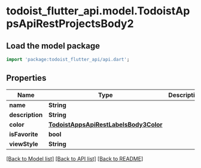 # todoist_flutter_api.model.TodoistAppsApiRestProjectsBody2

## Load the model package
```dart
import 'package:todoist_flutter_api/api.dart';
```

## Properties
Name | Type | Description | Notes
------------ | ------------- | ------------- | -------------
**name** | **String** |  | [optional] 
**description** | **String** |  | [optional] 
**color** | [**TodoistAppsApiRestLabelsBody3Color**](TodoistAppsApiRestLabelsBody3Color.md) |  | [optional] 
**isFavorite** | **bool** |  | [optional] 
**viewStyle** | **String** |  | [optional] 

[[Back to Model list]](../README.md#documentation-for-models) [[Back to API list]](../README.md#documentation-for-api-endpoints) [[Back to README]](../README.md)


